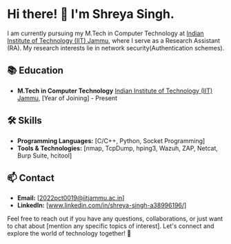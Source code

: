 # Hi there! 👋 I'm Shreya Singh.

I am currently pursuing my M.Tech in Computer Technology at [Indian Institute of Technology (IIT) Jammu](http://iitjammu.ac.in/), where I serve as a Research Assistant (RA). My research interests lie in network security(Authentication schemes).
## 📚 Education

- **M.Tech in Computer Technology**
  [Indian Institute of Technology (IIT) Jammu](http://iitjammu.ac.in/), [Year of Joining] - Present


## 🛠️ Skills

- **Programming Languages:** [C/C++, Python, Socket Programming]
- **Tools & Technologies:** [nmap, TcpDump, hping3, Wazuh, ZAP, Netcat, Burp Suite, hcitool]


## 📫 Contact

- **Email:** [2022pct0019@iitjammu.ac.in]
- **LinkedIn:** [www.linkedin.com/in/shreya-singh-a38996196/]



Feel free to reach out if you have any questions, collaborations, or just want to chat about [mention any specific topics of interest]. Let's connect and explore the world of technology together! 🚀

